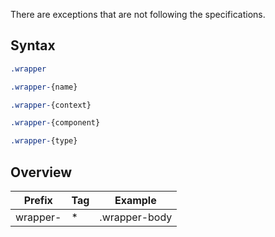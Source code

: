 There are exceptions that are not following the specifications.


Syntax
------

```css
.wrapper
```

```css
.wrapper-{name}
```

```css
.wrapper-{context}
```

```css
.wrapper-{component}
```

```css
.wrapper-{type}
```


Overview
--------

<table>
	<thead>
		<tr>
			<th>Prefix</th>
			<th>Tag</th>
			<th>Example</th>
		</tr>
	</thead>
	<tbody>
		<tr>
			<td>wrapper-</td>
			<td>*</td>
			<td>.wrapper-body</td>
		</tr>
	</tbody>
</table>
